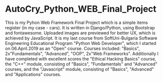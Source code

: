 # AutoCry_Python_WEB_Final_Project
This is my Pyhon Web Framework Final Project which is a simple items register (in my case - cars). 
It is written in Django/Python, using Bootstrap and fontawesome.
Uploaded images are previewed for better UX, which is achieved by JavaScript.
It is my last course from SoftUni-Bulgaria Software Engineering Educational Program "Python Web Developer",
which I started on 06.April.2019 as an "Open" course.
Courses included: "Basics", 2x"Fundamentals", "Advanced", "OOP", 2x"Web Frameworks".
Additionally I have completed with excellent scores the "Ethical Hacking Basics" course, 
the "C++" module, consisting of "Basics", "Fundamentals" and "Advanced" courses, and 
the "Javascript" module, consisting of "Basics", "Advanced" and "Applications" courses.
